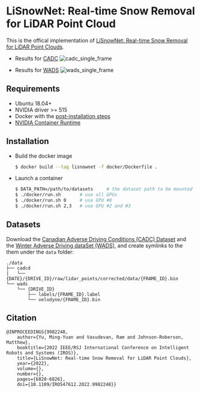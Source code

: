 # LiSnowNet: Real-time Snow Removal for LiDAR Point Cloud

This is the offical implementation of [LiSnowNet: Real-time Snow Removal for LiDAR Point Clouds](https://ieeexplore.ieee.org/document/9982248).

- Results for [CADC](http://cadcd.uwaterloo.ca/) ![cadc_single_frame](figures/cadc-2019_02_27-0082.gif)

- Results for [WADS](https://digitalcommons.mtu.edu/wads/) ![wads_single_frame](figures/wads-15.gif)

## Requirements

- Ubuntu 18.04+
- NVIDIA driver >= 515
- Docker with the [post-installation steps](https://docs.docker.com/engine/install/linux-postinstall/)
- [NVIDIA Container Runtime](https://docs.nvidia.com/datacenter/cloud-native/container-toolkit/install-guide.html#docker)

## Installation

- Build the docker image

    ```bash
    $ docker build --tag lisnownet -f docker/Dockerfile .
    ```

- Launch a container

    ```bash
    $ DATA_PATH=/path/to/datasets     # the dataset path to be mounted to the container
    $ ./docker/run.sh       # use all GPUs
    $ ./docker/run.sh 0     # use GPU #0
    $ ./docker/run.sh 2,3   # use GPU #2 and #3
    ```

## Datasets

Download the [Canadian Adverse Driving Conditions (CADC) Dataset](http://cadcd.uwaterloo.ca/) and the [Winter Adverse Driving dataSet (WADS)](https://digitalcommons.mtu.edu/wads/), and create symlinks to the them under the `data` folder:

```
./data
├── cadcd
|   └── {DATE}/{DRIVE_ID}/raw/lidar_points/corrected/data/{FRAME_ID}.bin
└── wads
    └── {DRIVE_ID}
        ├── labels/{FRAME_ID}.label
        └── velodyne/{FRAME_ID}.bin
```

## Citation

```
@INPROCEEDINGS{9982248,
    author={Yu, Ming-Yuan and Vasudevan, Ram and Johnson-Roberson, Matthew},
    booktitle={2022 IEEE/RSJ International Conference on Intelligent Robots and Systems (IROS)},
    title={LiSnowNet: Real-time Snow Removal for LiDAR Point Clouds},
    year={2022},
    volume={},
    number={},
    pages={6820-6826},
    doi={10.1109/IROS47612.2022.9982248}}
```
